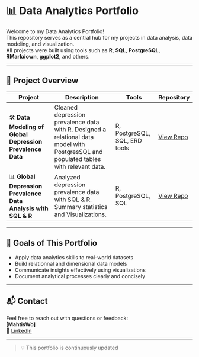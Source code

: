 # 📊 Data Analytics Portfolio

Welcome to my Data Analytics Portfolio!  
This repository serves as a central hub for my projects in data analysis, data modeling, and visualization.  
All projects were built using tools such as **R**, **SQL**, **PostgreSQL**, **RMarkdown**, **ggplot2**, and others.

---

## 🧠 Project Overview

| Project | Description | Tools | Repository |
|--------|-------------|-------|------------|
| 🛠 **Data Modeling of Global Depression Prevalence Data** | Cleaned depression prevalence data with R. Designed a relational data model with PostgresSQL and populated tables with relevant data. | R, PostgreSQL, SQL, ERD tools | [View Repo](https://github.com/MathisWo/Data-Modeling-of-Global-Depression-Prevalence-Data/tree/main) |
|📊 **Global Depression Prevalence Data Analysis with SQL & R** | Analyzed depression prevalence data with SQL & R. Summary statistics and Visualizations. | R, PostgreSQL, SQL| [View Repo](https://github.com/MathisWo/Global-Depression-Prevalence-Data-Analysis-SQL-R-)

---

## 🎯 Goals of This Portfolio

- Apply data analytics skills to real-world datasets  
- Build relationnal and dimensional data models
- Communicate insights effectively using visualizations  
- Document analytical processes clearly and concisely  

---

## 📬 Contact

Feel free to reach out with questions or feedback:  
**[MahtisWo]**   
🔗 [LinkedIn](https://www.linkedin.com/in/mathis-wobst-b37125360/?locale=en_US)

---

> 💡 This portfolio is continuously updated

